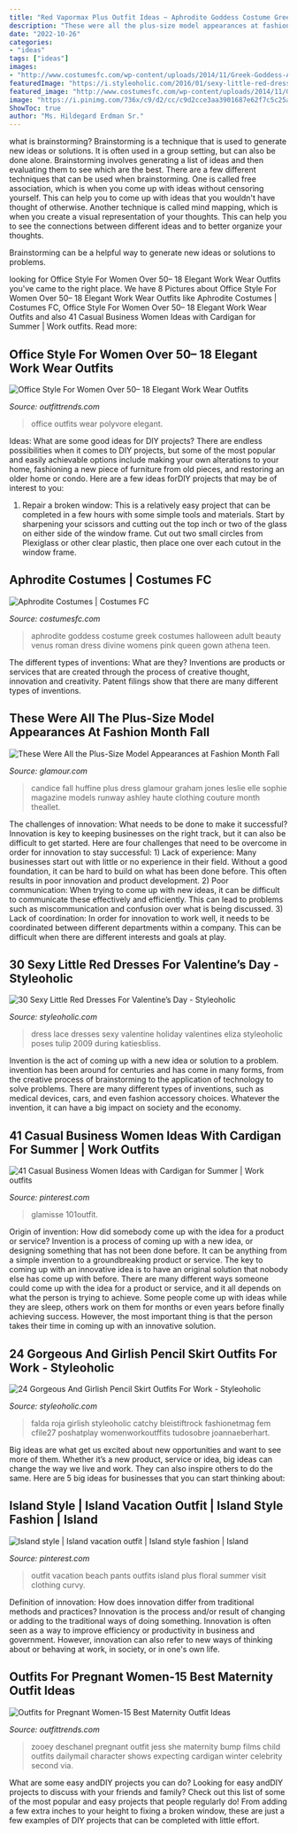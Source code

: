 ```yaml
---
title: "Red Vapormax Plus Outfit Ideas ~ Aphrodite Goddess Costume Greek Costumes Halloween Adult Beauty Venus Roman Dress Divine Womens Pink Queen Gown Athena Teen"
description: "These were all the plus-size model appearances at fashion month fall"
date: "2022-10-26"
categories:
- "ideas"
tags: ["ideas"]
images:
- "http://www.costumesfc.com/wp-content/uploads/2014/11/Greek-Goddess-Aphrodite-Costume.jpg"
featuredImage: "https://i.styleoholic.com/2016/01/sexy-little-red-dresses-for-valentines-day-29.jpg"
featured_image: "http://www.costumesfc.com/wp-content/uploads/2014/11/Greek-Goddess-Aphrodite-Costume.jpg"
image: "https://i.pinimg.com/736x/c9/d2/cc/c9d2cce3aa3901687e62f7c5c25a71f4.jpg"
ShowToc: true
author: "Ms. Hildegard Erdman Sr."
---
```



what is brainstorming?
Brainstorming is a technique that is used to generate new ideas or solutions. It is often used in a group setting, but can also be done alone. Brainstorming involves generating a list of ideas and then evaluating them to see which are the best.
There are a few different techniques that can be used when brainstorming. One is called free association, which is when you come up with ideas without censoring yourself. This can help you to come up with ideas that you wouldn't have thought of otherwise. Another technique is called mind mapping, which is when you create a visual representation of your thoughts. This can help you to see the connections between different ideas and to better organize your thoughts.

Brainstorming can be a helpful way to generate new ideas or solutions to problems.

	

		
looking for Office Style For Women Over 50– 18 Elegant Work Wear Outfits you've came to the right place. We have 8 Pictures about Office Style For Women Over 50– 18 Elegant Work Wear Outfits like Aphrodite Costumes | Costumes FC, Office Style For Women Over 50– 18 Elegant Work Wear Outfits and also 41 Casual Business Women Ideas with Cardigan for Summer | Work outfits. Read more:
		
    
## Office Style For Women Over 50– 18 Elegant Work Wear Outfits

<img loading=lazy src="https://www.outfittrends.com/wp-content/uploads/2017/03/polyvore.jpg" onerror="this.onerror=null;this.src='https://tse2.mm.bing.net/th?id=OIP.3VXJBa3g8vv9IdatZC_LIgHaMo&amp;pid=15.1';" alt="Office Style For Women Over 50– 18 Elegant Work Wear Outfits">

_Source: outfittrends.com_

>office outfits wear polyvore elegant. 

	

Ideas: What are some good ideas for DIY projects?
There are endless possibilities when it comes to DIY projects, but some of the most popular and easily achievable options include making your own alterations to your home, fashioning a new piece of furniture from old pieces, and restoring an older home or condo. Here are a few ideas forDIY projects that may be of interest to you: 
1. Repair a broken window: This is a relatively easy project that can be completed in a few hours with some simple tools and materials. Start by sharpening your scissors and cutting out the top inch or two of the glass on either side of the window frame. Cut out two small circles from Plexiglass or other clear plastic, then place one over each cutout in the window frame.

    
## Aphrodite Costumes | Costumes FC

<img loading=lazy src="http://www.costumesfc.com/wp-content/uploads/2014/11/Greek-Goddess-Aphrodite-Costume.jpg" onerror="this.onerror=null;this.src='https://tse3.mm.bing.net/th?id=OIP.NRtXOam9H1r9EnCr24vA1gHaKl&amp;pid=15.1';" alt="Aphrodite Costumes | Costumes FC">

_Source: costumesfc.com_

>aphrodite goddess costume greek costumes halloween adult beauty venus roman dress divine womens pink queen gown athena teen. 

	

The different types of inventions: What are they?
Inventions are products or services that are created through the process of creative thought, innovation and creativity. Patent filings show that there are many different types of inventions.

    
## These Were All The Plus-Size Model Appearances At Fashion Month Fall

<img loading=lazy src="http://media.glamour.com/photos/5704327a1671810c378b7961/master/pass/fashion-2016-03-candice-runway-main.jpg" onerror="this.onerror=null;this.src='https://tse4.mm.bing.net/th?id=OIP.1xw3eF6PgKJtbkztX0nUvQHaLH&amp;pid=15.1';" alt="These Were All the Plus-Size Model Appearances at Fashion Month Fall">

_Source: glamour.com_

>candice fall huffine plus dress glamour graham jones leslie elle sophie magazine models runway ashley haute clothing couture month theallet. 

	

The challenges of innovation: What needs to be done to make it successful?
Innovation is key to keeping businesses on the right track, but it can also be difficult to get started. Here are four challenges that need to be overcome in order for innovation to stay successful: 1) Lack of experience: Many businesses start out with little or no experience in their field. Without a good foundation, it can be hard to build on what has been done before. This often results in poor innovation and product development. 2) Poor communication: When trying to come up with new ideas, it can be difficult to communicate these effectively and efficiently. This can lead to problems such as miscommunication and confusion over what is being discussed. 3) Lack of coordination: In order for innovation to work well, it needs to be coordinated between different departments within a company. This can be difficult when there are different interests and goals at play.

    
## 30 Sexy Little Red Dresses For Valentine’s Day - Styleoholic

<img loading=lazy src="https://i.styleoholic.com/2016/01/sexy-little-red-dresses-for-valentines-day-29.jpg" onerror="this.onerror=null;this.src='https://tse2.mm.bing.net/th?id=OIP.m7tegZQ6nx71LEbCitWYXgHaLL&amp;pid=15.1';" alt="30 Sexy Little Red Dresses For Valentine’s Day - Styleoholic">

_Source: styleoholic.com_

>dress lace dresses sexy valentine holiday valentines eliza styleoholic poses tulip 2009 during katiesbliss. 

	

Invention is the act of coming up with a new idea or solution to a problem. invention has been around for centuries and has come in many forms, from the creative process of brainstorming to the application of technology to solve problems. There are many different types of inventions, such as medical devices, cars, and even fashion accessory choices. Whatever the invention, it can have a big impact on society and the economy.

    
## 41 Casual Business Women Ideas With Cardigan For Summer | Work Outfits

<img loading=lazy src="https://i.pinimg.com/736x/c9/d2/cc/c9d2cce3aa3901687e62f7c5c25a71f4.jpg" onerror="this.onerror=null;this.src='https://tse2.mm.bing.net/th?id=OIP.8opebWPUacAy7QRFVvEu_wHaJ3&amp;pid=15.1';" alt="41 Casual Business Women Ideas with Cardigan for Summer | Work outfits">

_Source: pinterest.com_

>glamisse 101outfit. 

	

Origin of invention: How did somebody come up with the idea for a product or service?
Invention is a process of coming up with a new idea, or designing something that has not been done before. It can be anything from a simple invention to a groundbreaking product or service. The key to coming up with an innovative idea is to have an original solution that nobody else has come up with before. There are many different ways someone could come up with the idea for a product or service, and it all depends on what the person is trying to achieve. Some people come up with ideas while they are sleep, others work on them for months or even years before finally achieving success. However, the most important thing is that the person takes their time in coming up with an innovative solution.

    
## 24 Gorgeous And Girlish Pencil Skirt Outfits For Work - Styleoholic

<img loading=lazy src="https://i.styleoholic.com/gorgeous-and-girlish-pencil-skirt-outfits-for-work-18.jpg" onerror="this.onerror=null;this.src='https://tse1.mm.bing.net/th?id=OIP.HDw6RKeULBkAESN_Avns5AAAAA&amp;pid=15.1';" alt="24 Gorgeous And Girlish Pencil Skirt Outfits For Work - Styleoholic">

_Source: styleoholic.com_

>falda roja girlish styleoholic catchy bleistiftrock fashionetmag fem cfile27 poshatplay womenworkoutffits tudosobre joannaeberhart. 

	

Big ideas are what get us excited about new opportunities and want to see more of them. Whether it’s a new product, service or idea, big ideas can change the way we live and work. They can also inspire others to do the same. Here are 5 big ideas for businesses that you can start thinking about: 

    
## Island Style | Island Vacation Outfit | Island Style Fashion | Island

<img loading=lazy src="https://i.pinimg.com/736x/fc/53/6d/fc536de316d703fbbbac49f576ea38dc.jpg" onerror="this.onerror=null;this.src='https://tse4.mm.bing.net/th?id=OIP.DBc4BJUsydmgmLZc-WQx_AHaLG&amp;pid=15.1';" alt="Island style | Island vacation outfit | Island style fashion | Island">

_Source: pinterest.com_

>outfit vacation beach pants outfits island plus floral summer visit clothing curvy. 

	

Definition of innovation: How does innovation differ from traditional methods and practices?
Innovation is the process and/or result of changing or adding to the traditional ways of doing something. Innovation is often seen as a way to improve efficiency or productivity in business and government. However, innovation can also refer to new ways of thinking about or behaving at work, in society, or in one's own life.

    
## Outfits For Pregnant Women-15 Best Maternity Outfit Ideas

<img loading=lazy src="http://www.outfittrends.com/wp-content/uploads/2014/09/celebrity-style-winter-outfit-for-pregnant-women.jpg" onerror="this.onerror=null;this.src='https://tse2.mm.bing.net/th?id=OIP.kwpYgtOO6pYqESavHB4dgAHaKy&amp;pid=15.1';" alt="Outfits for Pregnant Women-15 Best Maternity Outfit Ideas">

_Source: outfittrends.com_

>zooey deschanel pregnant outfit jess she maternity bump films child outfits dailymail character shows expecting cardigan winter celebrity second via. 

	

What are some easy andDIY projects you can do?
Looking for easy andDIY projects to discuss with your friends and family? Check out this list of some of the most popular and easy projects that people regularly do! From adding a few extra inches to your height to fixing a broken window, these are just a few examples of DIY projects that can be completed with little effort.


